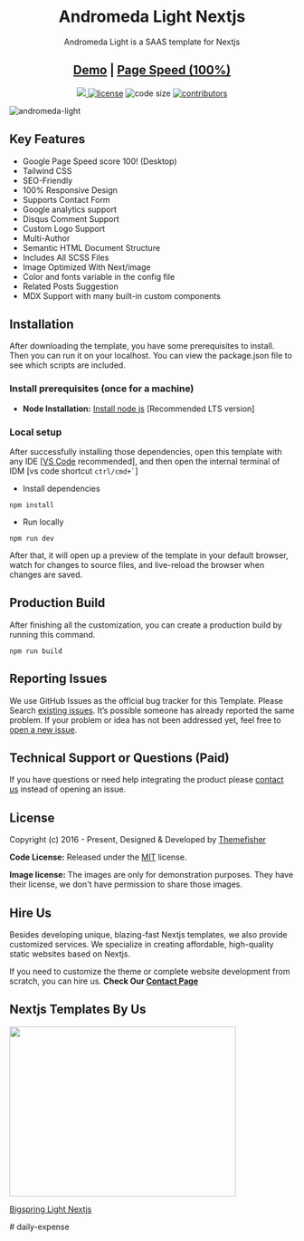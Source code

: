 <h1 align=center>Andromeda Light Nextjs</h1>
<p align=center>Andromeda Light is a SAAS template for Nextjs</p>
<h2 align="center"> <a target="_blank" href="https://andromeda-light-nextjs.vercel.app/" rel="nofollow">Demo</a> | <a  target="_blank" href="https://pagespeed.web.dev/report?url=https%3A%2F%2Fandromeda-light-nextjs.vercel.app%2F&form_factor=desktop">Page Speed (100%)</a>
</h2>

<p align=center>
  <a href="https://github.com/vercel/next.js/releases/tag/v13.0.6" alt="Contributors">
    <img src="https://img.shields.io/static/v1?label=NEXTJS&message=13.0&color=000&logo=nextjs" />
  </a>

  <a href="https://github.com/themefisher/andromeda-light-nextjs/blob/main/LICENSE">
    <img src="https://img.shields.io/github/license/themefisher/andromeda-light-nextjs" alt="license"></a>

  <img src="https://img.shields.io/github/languages/code-size/themefisher/andromeda-light-nextjs" alt="code size">

  <a href="https://github.com/themefisher/andromeda-light-nextjs/graphs/contributors">
    <img src="https://img.shields.io/github/contributors/themefisher/bigspring-light-nextjs" alt="contributors"></a>
</p>

![andromeda-light](https://demo.gethugothemes.com/thumbnails/andromeda-light.png)


## Key Features

- Google Page Speed score 100! (Desktop)
- Tailwind CSS
- SEO-Friendly
- 100% Responsive Design
- Supports Contact Form
- Google analytics support
- Disqus Comment Support
- Custom Logo Support
- Multi-Author
- Semantic HTML Document Structure
- Includes All SCSS Files
- Image Optimized With Next/image
- Color and fonts variable in the config file
- Related Posts Suggestion
- MDX Support with many built-in custom components

<!-- installation -->
## Installation

After downloading the template, you have some prerequisites to install. Then you can run it on your localhost. You can view the package.json file to see which scripts are included.

### Install prerequisites (once for a machine)

- **Node Installation:** [Install node js](https://nodejs.org/en/download/) [Recommended LTS version]

### Local setup

After successfully installing those dependencies, open this template with any IDE [[VS Code](https://code.visualstudio.com/) recommended], and then open the internal terminal of IDM [vs code shortcut <code>ctrl/cmd+\`</code>]

- Install dependencies

```
npm install
```

- Run locally

```
npm run dev
```

After that, it will open up a preview of the template in your default browser, watch for changes to source files, and live-reload the browser when changes are saved.

## Production Build

After finishing all the customization, you can create a production build by running this command.

```
npm run build
```

<!-- reporting issue -->
## Reporting Issues

We use GitHub Issues as the official bug tracker for this Template. Please Search [existing issues](https://github.com/themefisher/andromeda-light-nextjs/issues). It’s possible someone has already reported the same problem.
If your problem or idea has not been addressed yet, feel free to [open a new issue](https://github.com/themefisher/andromeda-light-nextjs/issues).

<!-- support -->
## Technical Support or Questions (Paid)

If you have questions or need help integrating the product please [contact us](https://themefisher.com/contact) instead of opening an issue.

<!-- licence -->
## License

Copyright (c) 2016 - Present, Designed & Developed by [Themefisher](https://themefisher.com)

**Code License:** Released under the [MIT](https://github.com/themefisher/andromeda-light-nextjs/blob/main/LICENSE) license.

**Image license:** The images are only for demonstration purposes. They have their license, we don't have permission to share those images.

## Hire Us

Besides developing unique, blazing-fast Nextjs templates, we also provide customized services. We specialize in creating affordable, high-quality static websites based on Nextjs.

If you need to customize the theme or complete website development from scratch, you can hire us. **Check Our
[Contact Page](https://themefisher.com/contact)**

## Nextjs Templates By Us

<a href="https://themefisher.com/products/bigspring-light-nextjs">
<img src="https://demo.gethugothemes.com/thumbnails/bigspring.png" height="300" width="400"/>
<p>Bigspring Light Nextjs</p>
</a>
#   d a i l y - e x p e n s e  
 